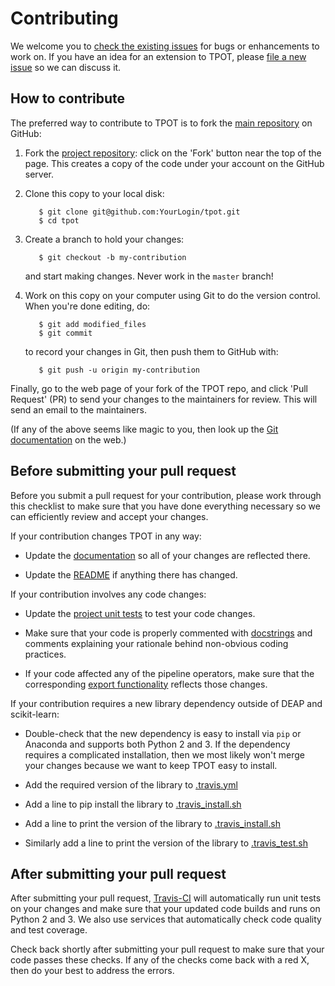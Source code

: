 # Contributing

We welcome you to [check the existing issues](https://github.com/rhiever/tpot/issues/) for bugs or enhancements to work on. If you have an idea for an extension to TPOT, please [file a new issue](https://github.com/rhiever/tpot/issues/new) so we can discuss it.

## How to contribute

The preferred way to contribute to TPOT is to fork the 
[main repository](https://github.com/rhiever/tpot/) on
GitHub:

1. Fork the [project repository](https://github.com/rhiever/tpot):
   click on the 'Fork' button near the top of the page. This creates
   a copy of the code under your account on the GitHub server.

2. Clone this copy to your local disk:

          $ git clone git@github.com:YourLogin/tpot.git
          $ cd tpot

3. Create a branch to hold your changes:

          $ git checkout -b my-contribution

   and start making changes. Never work in the ``master`` branch!

4. Work on this copy on your computer using Git to do the version
   control. When you're done editing, do:

          $ git add modified_files
          $ git commit

   to record your changes in Git, then push them to GitHub with:

          $ git push -u origin my-contribution

Finally, go to the web page of your fork of the TPOT repo,
and click 'Pull Request' (PR) to send your changes to the maintainers for
review. This will send an email to the maintainers.

(If any of the above seems like magic to you, then look up the 
[Git documentation](http://git-scm.com/documentation) on the web.)

## Before submitting your pull request

Before you submit a pull request for your contribution, please work through this checklist to make sure that you have done everything necessary so we can efficiently review and accept your changes.

If your contribution changes TPOT in any way:

* Update the [documentation](https://github.com/rhiever/tpot/tree/master/docs/sources) so all of your changes are reflected there.

* Update the [README](https://github.com/rhiever/tpot/blob/master/README.md) if anything there has changed.

If your contribution involves any code changes:

* Update the [project unit tests](https://github.com/rhiever/tpot/blob/master/tests.py) to test your code changes.

* Make sure that your code is properly commented with [docstrings](https://www.python.org/dev/peps/pep-0257/) and comments explaining your rationale behind non-obvious coding practices.

* If your code affected any of the pipeline operators, make sure that the corresponding [export functionality](https://github.com/rhiever/tpot/blob/master/tpot/export_utils.py) reflects those changes.

If your contribution requires a new library dependency outside of DEAP and scikit-learn:

* Double-check that the new dependency is easy to install via `pip` or Anaconda and supports both Python 2 and 3. If the dependency requires a complicated installation, then we most likely won't merge your changes because we want to keep TPOT easy to install.

* Add the required version of the library to [.travis.yml](https://github.com/rhiever/tpot/blob/master/.travis.yml#L7)

* Add a line to pip install the library to [.travis_install.sh](https://github.com/rhiever/tpot/blob/master/ci/.travis_install.sh#L46)

* Add a line to print the version of the library to [.travis_install.sh](https://github.com/rhiever/tpot/blob/master/ci/.travis_install.sh#L58)

* Similarly add a line to print the version of the library to [.travis_test.sh](https://github.com/rhiever/tpot/blob/master/ci/.travis_test.sh#L17)

## After submitting your pull request

After submitting your pull request, [Travis-CI](https://travis-ci.com/) will automatically run unit tests on your changes and make sure that your updated code builds and runs on Python 2 and 3. We also use services that automatically check code quality and test coverage.

Check back shortly after submitting your pull request to make sure that your code passes these checks. If any of the checks come back with a red X, then do your best to address the errors.
